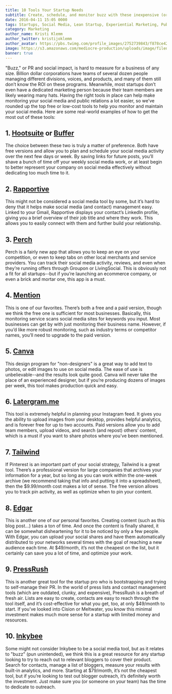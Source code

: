 ```yaml
---
title: 10 Tools Your Startup Needs
subtitle: Create, schedule, and monitor buzz with these inexpensive (or free!) tools
date: 2016-04-11 15:05 0000
tags: Startups, Social Media, Lean Startup, Experiential Marketing, Public Relations
category: Marketing
author_name: Kristi Klemm
author_twitter: kristijoklemm
author_avatar: https://pbs.twimg.com/profile_images/2752739843/f878ce42bbeb25aec4c29e24240ae98d.png
image: https://s3.amazonaws.com/mediocre-production/uploads/image/filename/82/pexels-photo-29596.jpg
banner: true
---
```


"Buzz," or PR and social impact, is hard to measure for a business of any size. Billion dollar corporations have teams of several dozen people managing different divisions, voices, and products, and many of them still don’t know the ROI on these programs. Meanwhile, most startups don’t even have a dedicated marketing person because their team members are likely wearing many hats. Having the right tools in place can help make monitoring your social media and public relations a lot easier, so we’ve rounded up the top free or low-cost tools to help you monitor and maintain your social media. Here are some real-world examples of how to get the most out of these tools:

## 1. <a href="https://hootsuite.com/" target="_blank"> Hootsuite</a>  or <a href="https://buffer.com/app" target="_blank"> Buffer</a>

The choice between these two is truly a matter of preference. Both have free versions and allow you to plan and schedule your social media activity over the next few days or week. By saving links for future posts, you’ll shave a bunch of time off your weekly social media work, or at least begin to better represent your company on social media effectively without dedicating too much time to it. 

## 2. <a href="https://rapportive.com/" target="_blank"> Rapportive</a>

This might not be considered a social media tool by some, but it’s hard to deny that it helps make social media (and contact) management easy. Linked to your Gmail, Rapportive displays your contact’s LinkedIn profile, giving you a brief overview of their job title and where they work. This allows you to easily connect with them and further build your relationship.

## 3. <a href="http://www.perchapp.com/" target="_blank"> Perch</a>

Perch is a fairly new app that allows you to keep an eye on your competition, or even to keep tabs on other local merchants and service providers. You can track their social media activity, reviews, and even when they’re running offers through Groupon or LivingSocial. This is obviously not a fit for all startups--but if you’re launching an ecommerce company, or even a brick and mortar one, this app is a must.

## 4. <a href="https://mention.com/" target="_blank"> Mention</a> 

This is one of our favorites. There’s both a free and a paid version, though we think the free one is sufficient for most businesses. Basically, this monitoring service scans social media sites for keywords you input. Most businesses can get by with just monitoring their business name. However, if you’d like more robust monitoring, such as industry terms or competitor names, you’ll need to upgrade to the paid version.

## 5. <a href="https://www.canva.com/" target="_blank"> Canva</a>

This design program for "non-designers" is a great way to add text to photos, or edit images to use on social media. The ease of use is unbelievable--and the results look quite good. Canva will never take the place of an experienced designer, but if you’re producing dozens of images per week, this tool makes production quick and easy.

## 6. <a href="https://www.latergram.me/" target="_blank"> Latergram.me</a> 

This tool is extremely helpful in planning your Instagram feed. It gives you the ability to upload images from your desktop, provides helpful analytics, and is forever free for up to two accounts. Paid versions allow you to add team members, upload videos, and search (and repost) others’ content, which is a must if you want to share photos where you’ve been mentioned.

##  7. <a href="www.tailwindapp.com" target="_blank"> Tailwind</a>

If Pinterest is an important part of your social strategy, Tailwind is a great tool. There’s a professional version for large companies that archives your information for a year, but so long as you can work within the one-week archive (we recommend taking that info and putting it into a spreadsheet), then the $9.99/month cost makes a lot of sense. The free version allows you to track pin activity, as well as optimize when to pin your content.

## 8. <a href="http://meetedgar.com/" target="_blank"> Edgar</a> 

This is another one of our personal favorites. Creating content (such as this blog post...) takes a ton of time. And once the content is finally shared, it can be somewhat disheartening for it to be noticed by only a few people. With Edgar, you can upload your social shares and have them automatically distributed to your networks several times with the goal of reaching a new audience each time. At $49/month, it’s not the cheapest on the list, but it certainly can save you a lot of time, and optimize your work.

## 9.  <a href="https://www.pressrush.com/" target="_blank"> PressRush</a>

This is another great tool for the startup pro who is bootstrapping and trying to self-manage their PR. In the world of press lists and contact management tools (which are outdated, clunky, and expensive), PressRush is a breath of fresh air. Lists are easy to create, contacts are easy to reach through the tool itself, and it’s cost-effective for what you get, too, at only $49/month to start. If you’ve looked into Cision or Meltwater, you know this minimal investment makes much more sense for a startup with limited money and resources.

## 10. <a href="http://www.inkybee.com/" target="_blank"> Inkybee</a>

Some might not consider Inkybee to be a social media tool, but as it relates to "buzz" (pun unintended), we think this is a great resource for any startup looking to try to reach out to relevant bloggers to cover their product. Search for contacts, manage a list of bloggers, measure your results with built-in analytics, and more. Starting at $79/month, it’s not the cheapest tool, but if you’re looking to test out blogger outreach, it’s definitely worth the investment. Just make sure you (or someone on your team) has the time to dedicate to outreach.
